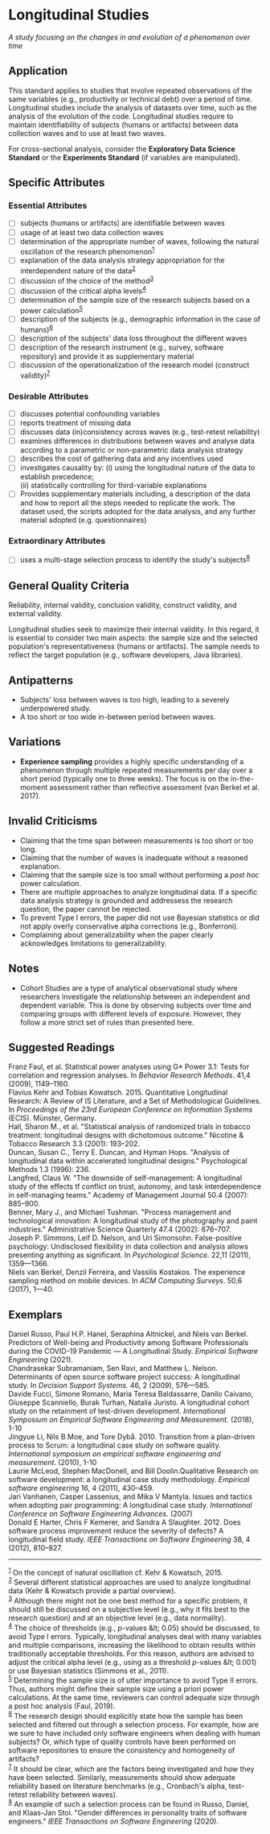 # Longitudinal Studies
<standard name="Longitudinal">


*A study focusing on the changes in and evolution of a phenomenon over time*

## Application

This standard applies to studies that involve repeated observations of the same variables (e.g., productivity or technical debt) over a period of time. Longitudinal studies include the analysis of datasets over time, such as the analysis of the evolution of the code. Longitudinal studies require to maintain identifiability of subjects (humans or artifacts) between data collection waves and to use at least two waves.

For cross-sectional analysis, consider the **Exploratory Data Science Standard** or the **Experiments Standard** (if variables are manipulated).

## Specific Attributes

### Essential Attributes 
<checklist name="Essential">

- [ ] subjects (humans or artifacts) are identifiable between waves
- [ ] usage of at least two data collection waves
- [ ] determination of the appropriate number of waves, following the natural oscillation of the research phenomenon<sup>[1](#myfootnote1)</sup>
- [ ] explanation of the data analysis strategy appropriation for the interdependent nature of the data<sup>[2](#myfootnote2)</sup>
- [ ] discussion of the choice of the method<sup>[3](#myfootnote3)</sup>
- [ ] discussion of the critical alpha levels<sup>[4](#myfootnote4)</sup>
- [ ] determination of the sample size of the research subjects based on a power calculation<sup>[5](#myfootnote5)</sup>
- [ ] description of the subjects (e.g., demographic information in the case of humans)<sup>[6](#myfootnote6)</sup>
- [ ] description of the subjects&#39; data loss throughout the different waves
- [ ] description of the research instrument (e.g., survey, software repository) and provide it as supplementary material
- [ ] discussion of the operationalization of the research model (construct validity)<sup>[7](#myfootnote7)</sup>
</checklist>
    
### Desirable Attributes
<checklist name="Desirable">

- [ ] discusses potential confounding variables
- [ ] reports treatment of missing data
- [ ] discusses data (in)consistency across waves (e.g., test-retest reliability)
- [ ] examines differences in distributions between waves and analyse data according to a parametric or non-parametric data analysis strategy
- [ ] describes the cost of gathering data and any incentives used
- [ ] investigates causality by: 
(i) using the longitudinal nature of the data to establish precedence;   
(ii) statistically controlling for third-variable explanations
- [ ] Provides supplementary materials including, a description of the data and how to report all the steps needed to replicate the work. The dataset used, the scripts adopted for the data analysis, and any further material adopted (e.g. questionnaires)
</checklist>
    
### Extraordinary Attributes
<checklist name="Extraordinary">

- [ ] uses a multi-stage selection process to identify the study&#39;s subjects<sup>[8](#myfootnote8)</sup>
</checklist>

## General Quality Criteria

Reliability, internal validity, conclusion validity, construct validity, and external validity.

Longitudinal studies seek to maximize their internal validity. In this regard, it is essential to consider two main aspects: the sample size and the selected population&#39;s representativeness (humans or artifacts). The sample needs to reflect the target population (e.g., software developers, Java libraries).

## Antipatterns

- Subjects&#39; loss between waves is too high, leading to a severely underpowered study.
- A too short or too wide in-between period between waves.

## Variations

- **Experience sampling** provides a highly specific understanding of a phenomenon through multiple repeated measurements per day over a short period (typically one to three weeks). The focus is on the in-the-moment assessment rather than reflective assessment (van Berkel et al. 2017).

## Invalid Criticisms

- Claiming that the time span between measurements is too short or too long.
- Claiming that the number of waves is inadequate without a reasoned explanation.
- Claiming that the sample size is too small without performing a _post hoc_ power calculation.
- There are multiple approaches to analyze longitudinal data. If a specific data analysis strategy is grounded and addressess the research question, the paper cannot be rejected.
- To prevent Type I errors, the paper did not use Bayesian statistics or did not apply overly conservative alpha corrections (e.g., Bonferroni).
- Complaining about generalizability when the paper clearly acknowledges limitations to generalizability.

## Notes

- Cohort Studies are a type of analytical observational study where researchers investigate the relationship between an independent and dependent variable. This is done by observing subjects over time and comparing groups with different levels of exposure. However, they follow a more strict set of rules than presented here.

## Suggested Readings

Franz Faul, et al. Statistical power analyses using G\* Power 3.1: Tests for correlation and regression analyses. In _Behavior Research Methods_. 41,4 (2009), 1149–1160.  
Flavius Kehr and Tobias Kowatsch. 2015. Quantitative Longitudinal Research: A Review of IS Literature, and a Set of Methodological Guidelines. In _Proceedings of the 23rd European Conference on Information Systems_ (ECIS). Münster, Germany.  
Hall, Sharon M., et al. &quot;Statistical analysis of randomized trials in tobacco treatment: longitudinal designs with dichotomous outcome.&quot; Nicotine &amp; Tobacco Research 3.3 (2001): 193–202.  
Duncan, Susan C., Terry E. Duncan, and Hyman Hops. &quot;Analysis of longitudinal data within accelerated longitudinal designs.&quot; Psychological Methods 1.3 (1996): 236.  
Langfred, Claus W. &quot;The downside of self-management: A longitudinal study of the effects tf conflict on trust, autonomy, and task interdependence in self-managing teams.&quot; Academy of Management Journal 50.4 (2007): 885–900.  
Benner, Mary J., and Michael Tushman. &quot;Process management and technological innovation: A longitudinal study of the photography and paint industries.&quot; Administrative Science Quarterly 47.4 (2002): 676–707.  
Joseph P. Simmons, Leif D. Nelson, and Uri Simonsohn. False-positive psychology: Undisclosed flexibility in data collection and analysis allows presenting anything as significant. In _Psychological Science._ 22,11 (2011), 1359—1366.  
Niels van Berkel, Denzil Ferreira, and Vassilis Kostakos. The experience sampling method on mobile devices. In _ACM Computing Surveys_. 50,6 (2017), 1—40.

## Exemplars

Daniel Russo, Paul H.P. Hanel, Seraphina Altnickel, and Niels van Berkel. Predictors of Well-being and Productivity among Software Professionals during the COVID-19 Pandemic — A Longitudinal Study. _Empirical Software Engineering_ (2021).  
Chandrasekar Subramaniam, Sen Ravi, and Matthew L. Nelson. Determinants of open source software project success: A longitudinal study. In _Decision Support Systems._ 46, 2 (2009), 576—585.  
Davide Fucci, Simone Romano, Maria Teresa Baldassarre, Danilo Caivano, Giuseppe Scanniello, Burak Turhan, Natalia Juristo. A longitudinal cohort study on the retainment of test-driven development. _International Symposium on Empirical Software Engineering and Measurement._ (2018), 1-10  
Jingyue Li, Nils B Moe, and Tore Dybå. 2010. Transition from a plan-driven process to Scrum: a longitudinal case study on software quality. _International symposium on empirical software engineering and measurement_. (2010), 1-10  
Laurie McLeod, Stephen MacDonell, and Bill Doolin.Qualitative Research on software development: a longitudinal case study methodology. _Empirical software engineering_ 16, 4 (2011), 430–459.  
Jari Vanhanen, Casper Lassenius, and Mika V Mantyla. Issues and tactics when adopting pair programming: A longitudinal case study. _International Conference on Software Engineering Advances_. (2007)  
Donald E Harter, Chris F Kemerer, and Sandra A Slaughter. 2012. Does software process improvement reduce the severity of defects? A longitudinal field study. _IEEE Transactions on Software Engineering_ 38, 4 (2012), 810–827.

---
<footnote><sup>[1](#myfootnote1)</sup> On the concept of natural oscillation cf. Kehr &amp; Kowatsch, 2015.</footnote><br>
<footnote><sup>[2](#myfootnote2)</sup> Several different statistical approaches are used to analyze longitudinal data (Kehr &amp; Kowatsch provide a partial overview).</footnote><br>
<footnote><sup>[3](#myfootnote3)</sup> Although there might not be one best method for a specific problem, it should still be discussed on a subjective level (e.g., why it fits best to the research question) and at an objective level (e.g., data normality).</footnote><br>
<footnote><sup>[4](#myfootnote4)</sup> The choice of thresholds (e.g., _p_-values \&lt; 0.05) should be discussed, to avoid Type I errors. Typically, longitudinal analyses deal with many variables and multiple comparisons, increasing the likelihood to obtain results within traditionally acceptable thresholds. For this reason, authors are advised to adjust the critical alpha level (e.g., using as a threshold _p_-values \&lt; 0.001) or use Bayesian statistics (Simmons et al., 2011).</footnote><br>
<footnote><sup>[5](#myfootnote5)</sup> Determining the sample size is of utter importance to avoid Type II errors. Thus, authors might define their sample size using a priori power calculations. At the same time, reviewers can control adequate size through a post hoc analysis (Faul, 2019).</footnote><br>
<footnote><sup>[6](#myfootnote6)</sup> The research design should explicitly state how the sample has been selected and filtered out through a selection process. For example, how are we sure to have included only software engineers when dealing with human subjects? Or, which type of quality controls have been performed on software repositories to ensure the consistency and homogeneity of artifacts?</footnote><br>
<footnote><sup>[7](#myfootnote7)</sup> It should be clear, which are the factors being investigated and how they have been selected. Similarly, measurements should show adequate reliability based on literature benchmarks (e.g., Cronbach&#39;s alpha, test-retest reliability between waves).</footnote><br>
<footnote><sup>[8](#myfootnote8)</sup> An example of such a selection process can be found in Russo, Daniel, and Klaas-Jan Stol. &quot;Gender differences in personality traits of software engineers.&quot; _IEEE Transactions on Software Engineering_ (2020).</footnote><br>
</standard>
